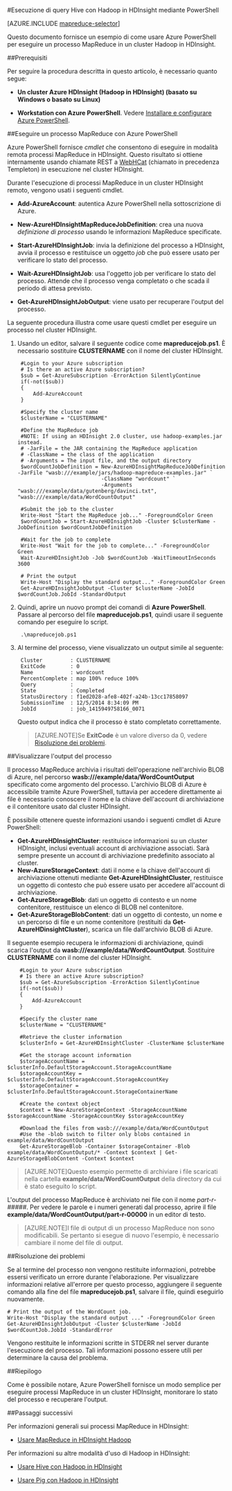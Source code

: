 <properties
   pageTitle="Usare MapReduce e PowerShell con Hadoop | Microsoft Azure"
   description="Informazioni su come usare PowerShell per eseguire in modalità remota processi MapReduce con Hadoop in HDInsight."
   services="hdinsight"
   documentationCenter=""
   authors="Blackmist"
   manager="paulettm"
   editor="cgronlun"/>

<tags
   ms.service="hdinsight"
   ms.devlang="na"
   ms.topic="article"
   ms.tgt_pltfrm="na"
   ms.workload="big-data"
   ms.date="07/06/2015"
   ms.author="larryfr"/>

#Esecuzione di query Hive con Hadoop in HDInsight mediante PowerShell

[AZURE.INCLUDE [mapreduce-selector](../../includes/hdinsight-selector-use-mapreduce.md)]

Questo documento fornisce un esempio di come usare Azure PowerShell per eseguire un processo MapReduce in un cluster Hadoop in HDInsight.

##<a id="prereq"></a>Prerequisiti

Per seguire la procedura descritta in questo articolo, è necessario quanto segue:

- **Un cluster Azure HDInsight (Hadoop in HDInsight) (basato su Windows o basato su Linux)**

- **Workstation con Azure PowerShell**. Vedere [Installare e configurare Azure PowerShell](../powershell-install-configure.md).

##<a id="powershell"></a>Eseguire un processo MapReduce con Azure PowerShell

Azure PowerShell fornisce *cmdlet* che consentono di eseguire in modalità remota processi MapReduce in HDInsight. Questo risultato si ottiene internamente usando chiamate REST a [WebHCat](https://cwiki.apache.org/confluence/display/Hive/WebHCat) (chiamato in precedenza Templeton) in esecuzione nel cluster HDInsight.

Durante l'esecuzione di processi MapReduce in un cluster HDInsight remoto, vengono usati i seguenti cmdlet.

* **Add-AzureAccount**: autentica Azure PowerShell nella sottoscrizione di Azure.

* **New-AzureHDInsightMapReduceJobDefinition**: crea una nuova *definizione di processo* usando le informazioni MapReduce specificate.

* **Start-AzureHDInsightJob**: invia la definizione del processo a HDInsight, avvia il processo e restituisce un oggetto *job* che può essere usato per verificare lo stato del processo.

* **Wait-AzureHDInsightJob**: usa l'oggetto job per verificare lo stato del processo. Attende che il processo venga completato o che scada il periodo di attesa previsto.

* **Get-AzureHDInsightJobOutput**: viene usato per recuperare l'output del processo.

La seguente procedura illustra come usare questi cmdlet per eseguire un processo nel cluster HDInsight.

1. Usando un editor, salvare il seguente codice come **mapreducejob.ps1**. È necessario sostituire **CLUSTERNAME** con il nome del cluster HDInsight.

		#Login to your Azure subscription
		# Is there an active Azure subscription?
		$sub = Get-AzureSubscription -ErrorAction SilentlyContinue
		if(-not($sub))
		{
		    Add-AzureAccount
		}

		#Specify the cluster name
		$clusterName = "CLUSTERNAME"

		#Define the MapReduce job
		#NOTE: If using an HDInsight 2.0 cluster, use hadoop-examples.jar instead.
		# -JarFile = the JAR containing the MapReduce application
		# -ClassName = the class of the application
		# -Arguments = The input file, and the output directory
		$wordCountJobDefinition = New-AzureHDInsightMapReduceJobDefinition -JarFile "wasb:///example/jars/hadoop-mapreduce-examples.jar" `
		                          -ClassName "wordcount" `
		                          -Arguments "wasb:///example/data/gutenberg/davinci.txt", "wasb:///example/data/WordCountOutput"

		#Submit the job to the cluster
		Write-Host "Start the MapReduce job..." -ForegroundColor Green
		$wordCountJob = Start-AzureHDInsightJob -Cluster $clusterName -JobDefinition $wordCountJobDefinition

		#Wait for the job to complete
		Write-Host "Wait for the job to complete..." -ForegroundColor Green
		Wait-AzureHDInsightJob -Job $wordCountJob -WaitTimeoutInSeconds 3600

		# Print the output
		Write-Host "Display the standard output..." -ForegroundColor Green
		Get-AzureHDInsightJobOutput -Cluster $clusterName -JobId $wordCountJob.JobId -StandardOutput

2. Quindi, aprire un nuovo prompt dei comandi di **Azure PowerShell**. Passare al percorso del file **mapreducejob.ps1**, quindi usare il seguente comando per eseguire lo script.

		.\mapreducejob.ps1

3. Al termine del processo, viene visualizzato un output simile al seguente:

		Cluster         : CLUSTERNAME
		ExitCode        : 0
		Name            : wordcount
		PercentComplete : map 100% reduce 100%
		Query           :
		State           : Completed
		StatusDirectory : f1ed2028-afe8-402f-a24b-13cc17858097
		SubmissionTime  : 12/5/2014 8:34:09 PM
		JobId           : job_1415949758166_0071

	Questo output indica che il processo è stato completato correttamente.

	> [AZURE.NOTE]Se **ExitCode** è un valore diverso da 0, vedere [Risoluzione dei problemi](#troubleshooting).

##<a id="results"></a>Visualizzare l'output del processo

Il processo MapReduce archivia i risultati dell'operazione nell'archivio BLOB di Azure, nel percorso **wasb:///example/data/WordCountOutput** specificato come argomento del processo. L'archivio BLOB di Azure è accessibile tramite Azure PowerShell, tuttavia per accedere direttamente ai file è necessario conoscere il nome e la chiave dell'account di archiviazione e il contenitore usato dal cluster HDInsight.

È possibile ottenere queste informazioni usando i seguenti cmdlet di Azure PowerShell:

* **Get-AzureHDInsightCluster**: restituisce informazioni su un cluster HDInsight, inclusi eventuali account di archiviazione associati. Sarà sempre presente un account di archiviazione predefinito associato al cluster.
* **New-AzureStorageContext**: dati il nome e la chiave dell'account di archiviazione ottenuti mediante **Get-AzureHDInsightCluster**, restituisce un oggetto di contesto che può essere usato per accedere all'account di archiviazione.
* **Get-AzureStorageBlob**: dati un oggetto di contesto e un nome contenitore, restituisce un elenco di BLOB nel contenitore.
* **Get-AzureStorageBlobContent**: dati un oggetto di contesto, un nome e un percorso di file e un nome contenitore (restituiti da **Get-AzureHDinsightCluster**), scarica un file dall'archivio BLOB di Azure.

Il seguente esempio recupera le informazioni di archiviazione, quindi scarica l'output da **wasb:///example/data/WordCountOutput**. Sostituire **CLUSTERNAME** con il nome del cluster HDInsight.

		#Login to your Azure subscription
		# Is there an active Azure subscription?
		$sub = Get-AzureSubscription -ErrorAction SilentlyContinue
		if(-not($sub))
		{
		    Add-AzureAccount
		}

		#Specify the cluster name
		$clusterName = "CLUSTERNAME"

		#Retrieve the cluster information
		$clusterInfo = Get-AzureHDInsightCluster -ClusterName $clusterName

		#Get the storage account information
		$storageAccountName = $clusterInfo.DefaultStorageAccount.StorageAccountName
		$storageAccountKey = $clusterInfo.DefaultStorageAccount.StorageAccountKey
		$storageContainer = $clusterInfo.DefaultStorageAccount.StorageContainerName

		#Create the context object
		$context = New-AzureStorageContext -StorageAccountName $storageAccountName -StorageAccountKey $storageAccountKey

		#Download the files from wasb:///example/data/WordCountOutput
		#Use the -blob switch to filter only blobs contained in example/data/WordCountOutput
		Get-AzureStorageBlob -Container $storageContainer -Blob example/data/WordCountOutput/* -Context $context | Get-AzureStorageBlobContent -Context $context

> [AZURE.NOTE]Questo esempio permette di archiviare i file scaricati nella cartella **example/data/WordCountOutput** della directory da cui è stato eseguito lo script.

L'output del processo MapReduce è archiviato nei file con il nome *part-r-#####*. Per vedere le parole e i numeri generati dal processo, aprire il file **example/data/WordCountOutput/part-r-00000** in un editor di testo.

> [AZURE.NOTE]I file di output di un processo MapReduce non sono modificabili. Se pertanto si esegue di nuovo l'esempio, è necessario cambiare il nome del file di output.

##<a id="troubleshooting"></a>Risoluzione dei problemi

Se al termine del processo non vengono restituite informazioni, potrebbe essersi verificato un errore durante l'elaborazione. Per visualizzare informazioni relative all'errore per questo processo, aggiungere il seguente comando alla fine del file **mapreducejob.ps1**, salvare il file, quindi eseguirlo nuovamente.

	# Print the output of the WordCount job.
	Write-Host "Display the standard output ..." -ForegroundColor Green
	Get-AzureHDInsightJobOutput -Cluster $clusterName -JobId $wordCountJob.JobId -StandardError

Vengono restituite le informazioni scritte in STDERR nel server durante l'esecuzione del processo. Tali informazioni possono essere utili per determinare la causa del problema.

##<a id="summary"></a>Riepilogo

Come è possibile notare, Azure PowerShell fornisce un modo semplice per eseguire processi MapReduce in un cluster HDInsight, monitorare lo stato del processo e recuperare l'output.

##<a id="nextsteps"></a>Passaggi successivi

Per informazioni generali sui processi MapReduce in HDInsight:

* [Usare MapReduce in HDInsight Hadoop](hdinsight-use-mapreduce.md)

Per informazioni su altre modalità d'uso di Hadoop in HDInsight:

* [Usare Hive con Hadoop in HDInsight](hdinsight-use-hive.md)

* [Usare Pig con Hadoop in HDInsight](hdinsight-use-pig.md)

<!---HONumber=July15_HO2-->